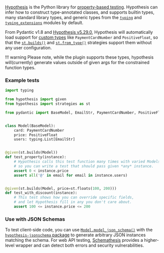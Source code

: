 [Hypothesis](https://hypothesis.readthedocs.io/) is the Python library for
[property-based testing](https://increment.com/testing/in-praise-of-property-based-testing/).
Hypothesis can infer how to construct type-annotated classes, and supports builtin types,
many standard library types, and generic types from the
[`typing`](https://docs.python.org/3/library/typing.html) and
[`typing_extensions`](https://pypi.org/project/typing-extensions/) modules by default.

From Pydantic v1.8 and [Hypothesis v5.29.0](https://hypothesis.readthedocs.io/en/latest/changes.html#v5-29-0),
Hypothesis will automatically load support for [custom types](usage/types.md) like
`PaymentCardNumber` and `PositiveFloat`, so that the
[`st.builds()`](https://hypothesis.readthedocs.io/en/latest/data.html#hypothesis.strategies.builds)
and [`st.from_type()`](https://hypothesis.readthedocs.io/en/latest/data.html#hypothesis.strategies.from_type)
strategies support them without any user configuration.

!!! warning
    Please note, while the plugin supports these types, hypothesis will(currently) generate values outside
    of given args for the constrained function types.

### Example tests

```py
import typing

from hypothesis import given
from hypothesis import strategies as st

from pydantic import BaseModel, EmailStr, PaymentCardNumber, PositiveFloat


class Model(BaseModel):
    card: PaymentCardNumber
    price: PositiveFloat
    users: typing.List[EmailStr]


@given(st.builds(Model))
def test_property(instance):
    # Hypothesis calls this test function many times with varied Models,
    # so you can write a test that should pass given *any* instance.
    assert 0 < instance.price
    assert all('@' in email for email in instance.users)


@given(st.builds(Model, price=st.floats(100, 200)))
def test_with_discount(instance):
    # This test shows how you can override specific fields,
    # and let Hypothesis fill in any you don't care about.
    assert 100 <= instance.price <= 200
```

### Use with JSON Schemas

To test client-side code, you can use [`Model.model_json_schema()`](usage/models.md) with the
[`hypothesis-jsonschema` package](https://pypi.org/project/hypothesis-jsonschema/)
to generate arbitrary JSON instances matching the schema.
For web API testing, [Schemathesis](https://schemathesis.readthedocs.io) provides
a higher-level wrapper and can detect both errors and security vulnerabilities.
